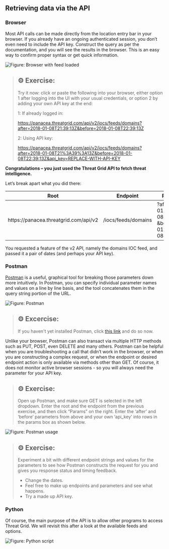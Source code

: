 ﻿
## Retrieving data via the API


### Browser
Most API calls can be made directly from the location entry bar in your browser.
If you already have an ongoing authenticated session, you don’t even need to
include the API key. Construct the query as per the documentation, and you will
see the results in the browser. This is an easy way to confirm proper syntax or
get quick information.

![Figure: Browser with feed loaded](/posts/files/intro-Threat-Grid-API/assets/images/pic1.png)
<!-- github path: (https://raw.githubusercontent.com/CiscoDevNet/ThreatGRID/master/labs/intro-Threat-Grid-API/assets/images/pic1.png) -->
<!-- LL path: (/posts/files/intro-Threat-Grid-API/assets/images/pic1.png) -->

>##	&#9881; Exercise:
> 
> Try it now: click or paste the following into your browser, either option 1 after logging into the UI with your usual credentials, or option 2 by adding your own API key at the end:
>
> 1: If already logged in:
> 
> <https://panacea.threatgrid.com/api/v2/iocs/feeds/domains?after=2018-01-08T21:39:13Z&before=2018-01-08T22:39:13Z>
> 
> 2: Using API key:
> 
> <https://panacea.threatgrid.com/api/v2/iocs/feeds/domains?after=2018-01-08T21%3A39%3A13Z&before=2018-01-08T22:39:13Z&api_key=REPLACE-WITH-API-KEY>

**Congratulations – you just used the Threat Grid API to fetch threat intelligence.**

Let’s break apart what you did there:

| Root                                  | Endpoint            | Parameters                                               |
|---------------------------------------|---------------------|----------------------------------------------------------|
| ht<i></i>tps://panacea.threatgrid.com/api/v2 | /iocs/feeds/domains | ?after=2018-01-08T21:39:13Z <br>&before=2018-01-08T22:39:13Z |

You requested a feature of the v2 API, namely the domains IOC feed, and passed it a
pair of dates (and perhaps your API key).

### Postman

[Postman](https://www.getpostman.com/) is a useful, graphical tool for breaking those parameters down more intuitively. In Postman, you can specify individual parameter names and values on a line by line basis, and the tool concatenates them in the query string
portion of the URL.

![Figure: Postman](/posts/files/intro-Threat-Grid-API/assets/images/pic2.png)

<!-- github: (https://raw.githubusercontent.com/CiscoDevNet/ThreatGRID/master/labs/intro-Threat-Grid-API/assets/images/pic2.png) -->
<!-- LL: (/posts/files/intro-Threat-Grid-API/assets/images/pic2.png) -->
>##  	&#9881; Excercise:
> 
> If you haven't yet installed Postman, click [this link](https://www.getpostman.com/) and do so now.

Unlike your browser, Postman can also transact via multiple HTTP methods such as
PUT, POST, even DELETE and many others. Postman can be helpful when you are
troubleshooting a call that didn’t work in the browser, or when you are
constructing a complex request, or when the endpoint or desired endpoint action
is only available via methods other than GET. Of course, it does not monitor
active browser sessions - so you will always need the parameter for your API key.

>##  	&#9881; Exercise:
> 
> Open up Postman, and make sure GET is selected in the left dropdown. Enter the
> root and the endpoint from the previous exercise, and then click “Params” on the
> right. Enter the ‘after’ and ‘before’ parameters from above and your own ‘api\_key’ into rows
> in the params box as shown below.

![Figure: Postman usage](/posts/files/intro-Threat-Grid-API/assets/images/pic3.png)
<!-- github: (https://raw.githubusercontent.com/CiscoDevNet/ThreatGRID/master/labs/intro-Threat-Grid-API/assets/images/pic3.png) -->
<!-- LL: (/posts/files/intro-Threat-Grid-API/assets/images/pic3.png) -->

>## 	&#9881; Exercise:
> 
> Experiment a bit with different endpoint strings and values for the parameters to see how Postman constructs the request for you and gives you response status and timing feedback. 
> - Change the dates. 
> - Feel free to make up endpoints and parameters and see what happens. 
> - Try a made up API key. 

### Python

Of course, the main purpose of the API is to allow other programs to access
Threat Grid. We will revisit this after a look at the available feeds and options.

![Figure: Python script](/posts/files/intro-Threat-Grid-API/assets/images/pic4.png)
<!-- github: (https://raw.githubusercontent.com/CiscoDevNet/ThreatGRID/master/labs/intro-Threat-Grid-API/assets/images/pic4.png) -->
<!-- LL: (/posts/files/intro-Threat-Grid-API/assets/images/pic4.png) -->

